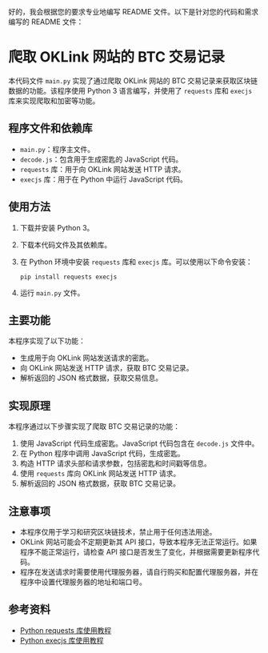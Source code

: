 好的，我会根据您的要求专业地编写 README 文件。以下是针对您的代码和需求编写的 README 文件：

# 爬取 OKLink 网站的 BTC 交易记录

本代码文件 `main.py` 实现了通过爬取 OKLink 网站的 BTC 交易记录来获取区块链数据的功能。该程序使用 Python 3 语言编写，并使用了 `requests` 库和 `execjs` 库来实现爬取和加密等功能。

## 程序文件和依赖库

* `main.py`：程序主文件。
* `decode.js`：包含用于生成密匙的 JavaScript 代码。
* `requests` 库：用于向 OKLink 网站发送 HTTP 请求。
* `execjs` 库：用于在 Python 中运行 JavaScript 代码。

## 使用方法

1. 下载并安装 Python 3。
2. 下载本代码文件及其依赖库。
3. 在 Python 环境中安装 `requests` 库和 `execjs` 库。可以使用以下命令安装：

   ```
   pip install requests execjs
   ```

4. 运行 `main.py` 文件。

## 主要功能

本程序实现了以下功能：

* 生成用于向 OKLink 网站发送请求的密匙。
* 向 OKLink 网站发送 HTTP 请求，获取 BTC 交易记录。
* 解析返回的 JSON 格式数据，获取交易信息。

## 实现原理

本程序通过以下步骤实现了爬取 BTC 交易记录的功能：

1. 使用 JavaScript 代码生成密匙。JavaScript 代码包含在 `decode.js` 文件中。
2. 在 Python 程序中调用 JavaScript 代码，生成密匙。
3. 构造 HTTP 请求头部和请求参数，包括密匙和时间戳等信息。
4. 使用 `requests` 库向 OKLink 网站发送 HTTP 请求。
5. 解析返回的 JSON 格式数据，获取 BTC 交易记录。

## 注意事项

* 本程序仅用于学习和研究区块链技术，禁止用于任何违法用途。
* OKLink 网站可能会不定期更新其 API 接口，导致本程序无法正常运行。如果程序不能正常运行，请检查 API 接口是否发生了变化，并根据需要更新程序代码。
* 程序在发送请求时需要使用代理服务器，请自行购买和配置代理服务器，并在程序中设置代理服务器的地址和端口号。

## 参考资料

* [Python requests 库使用教程](https://www.runoob.com/w3cnote/python-requests-detail.html)
* [Python execjs 库使用教程](https://blog.csdn.net/weixin_45757302/article/details/108310556)
